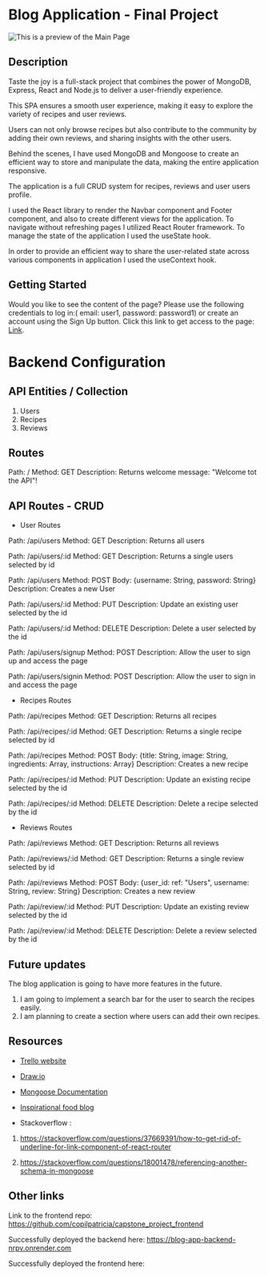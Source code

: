 
# Blog Application - Final Project

![This is a preview of the Main Page](../backend/assets/images/preview.png)


## Description

Taste the joy is a full-stack project that combines the power of MongoDB, Express, React and Node.js to deliver a user-friendly experience.

This SPA ensures a smooth user experience, making it easy to explore the variety of recipes and user reviews.

Users can not only browse recipes but also contribute to the community by adding their own reviews, and sharing insights with the other users.

Behind the scenes, I have used MongoDB and Mongoose to create an efficient way to store and manipulate the data, making the entire application responsive.

The application is a full CRUD system for recipes, reviews and user users profile.

I used the React library to render the Navbar component and Footer component, and also to create different views for the application. To navigate without refreshing pages I utilized React Router framework. To manage the state of the application I used the useState hook.

In order to provide an efficient way to share the user-related state across various components in application I used the useContext hook.


## Getting Started

Would you like to see the content of the page? Please use the following credentials to log in:( email: user1, password: password1) or create an account using the Sign Up button. Click this link to get access to the page: [Link]("").

# Backend Configuration

## API Entities / Collection

1. Users
2. Recipes
3. Reviews

## Routes

Path: / Method: GET Description: Returns welcome message: "Welcome tot the API"!

## API Routes - CRUD

* User Routes

Path: /api/users Method: GET Description: Returns all users

Path: /api/users/:id Method: GET Description: Returns a single users selected by id

Path: /api/users Method: POST Body: {username: String, password: String} Description: Creates a new User

Path: /api/users/:id Method: PUT Description: Update an existing user selected by the id

Path: /api/users/:id Method: DELETE Description: Delete a user selected by the id

Path: /api/users/signup Method: POST  Description: Allow the user to sign up and access the page

Path: /api/users/signin Method: POST  Description: Allow the user to sign in and access the page


* Recipes Routes

Path: /api/recipes Method: GET Description: Returns all recipes

Path: /api/recipes/:id Method: GET Description: Returns a single recipe selected by id

Path: /api/recipes Method: POST Body: {title: String, image: String, ingredients: Array, instructions: Array} Description: Creates a new recipe

Path: /api/recipes/:id Method: PUT Description: Update an existing recipe selected by the id

Path: /api/recipes/:id Method: DELETE Description: Delete a recipe selected by the id

* Reviews Routes

Path: /api/reviews Method: GET Description: Returns all reviews

Path: /api/reviews/:id Method: GET Description: Returns a single review  selected by id

Path: /api/reviews Method: POST Body: {user_id: ref: "Users", username: String, review: String} Description: Creates a new review

Path: /api/review/:id Method: PUT Description: Update an existing review selected by the id

Path: /api/review/:id Method: DELETE Description: Delete a review selected by the id




## Future updates

The blog application is going to have more features in the future.

1. I am going to implement a search bar for the user to search the recipes easily.
2. I am planning to create a section where users can add their own recipes.

## Resources
* [Trello website]("https://trello.com/b/V2Mymh3I/capstone-project-blog-app") 

* [Draw.io]("https://app.diagrams.net/")

* [Mongoose Documentation]("https://mongoosejs.com/docs/")

* [Inspirational food blog]("https://pinchofyum.com/about)

* Stackoverflow :

1.  https://stackoverflow.com/questions/37669391/how-to-get-rid-of-underline-for-link-component-of-react-router

2. https://stackoverflow.com/questions/18001478/referencing-another-schema-in-mongoose



## Other links


Link to the frontend repo:  https://github.com/copilpatricia/capstone_project_frontend

Successfully deployed the backend here: https://blog-app-backend-nrpv.onrender.com

Successfully deployed the frontend here: 



